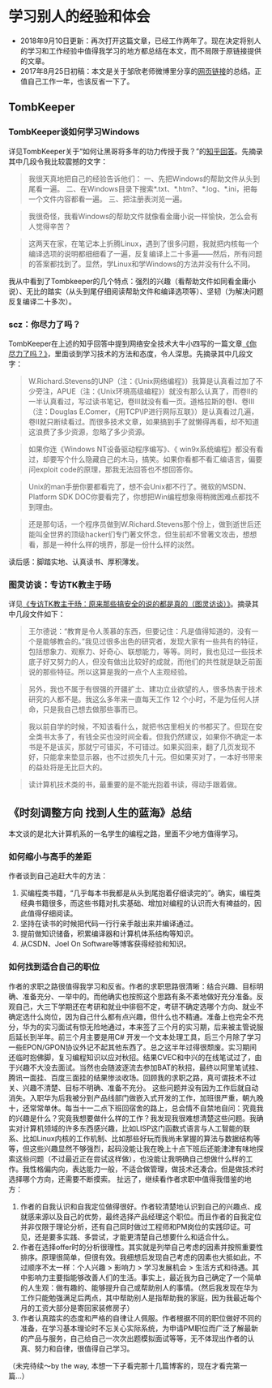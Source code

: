 # 学习别人的经验和体会

* 2018年9月10日更新：再次打开这篇文章，已经工作两年了。现在决定将别人的学习和工作经验中值得我学习的地方都总结在本文，而不局限于原链接提供的文章。
* 2017年8月25日初稿：本文是关于邹欣老师微博里分享的[网页链接](http://www.cnblogs.com/ChildishChange/p/7363123.html)的总结。正值自己工作一年，也该反省一下了。

## TombKeeper

### TombKeeper谈如何学习Windows
详见TombKeeper关于“如何让黑哥将多年的功力传授于我？”的[知乎回答](https://www.zhihu.com/question/26538403/answer/33147079)。先摘录其中几段令我比较震撼的文字：
> 我很天真地把自己的经验告诉他们：
一、先把Windows的帮助文件从头到尾看一遍。
二、在Windows目录下搜索\*.txt、\*.htm?、\*.log、\*.ini，把每一个文件内容都看一遍。
三、把注册表浏览一遍。

> 我很奇怪，我看Windows的帮助文件就像看金庸小说一样愉快，怎么会有人觉得辛苦？

> 这两天在家，在笔记本上折腾Linux，遇到了很多问题，我就把内核每一个编译选项的说明都细细看了一遍，反复编译上二十多遍——然后，所有问题的答案都找到了。显然，学Linux和学Windows的方法并没有什么不同。

我从中看到了Tombkeeper的几个特点：强烈的兴趣（看帮助文件如同看金庸小说）、无比的踏实（从头到尾仔细阅读帮助文件和编译选项等）、坚韧（为解决问题反复编译二十多次）。

### scz：你尽力了吗？
TombKeeper在上述的知乎回答中提到网络安全技术大牛小四写的一篇文章[《你尽力了吗？》](http://admin.wechat.com/mp/appmsg/show?__biz=MjM5NzA4ODc0MQ==&appmsgid=10000542&itemidx=1&sign=18f36b0a4a2a7d095353c06e55d830b0)，里面谈到学习技术的方法和态度，令人深思。先摘录其中几段文字：

> W.Richard.Stevens的UNP（注：《Unix网络编程》）我算是认真看过加了不少旁注，APUE（注：《Unix环境高级编程》）就没有那么认真了，而卷II的一半认真看过，写过读书笔记，卷III就没有看一页。道格拉斯的卷I、卷III（注：Douglas E.Comer，《用TCP\IP进行网际互联》）是认真看过几遍，卷II就只断续看过。而很多技术文章，如果搞到手了就懒得再看，却不知道这浪费了多少资源，忽略了多少资源。

> 如果你连《Windows NT设备驱动程序编写》、《 win9x系统编程》都没有看过，却要写个什么隐藏自己的木马，搞笑。如果你看都不看汇编语言，偏要问exploit code的原理，那我无法回答也不想回答你。

> Unix的man手册你要都看完了，想不会Unix都不行了。微软的MSDN、Platform SDK DOC你要看完了，你想把Win编程想象得稍微困难点都找不到理由。

> 还是那句话，一个程序员做到W.Richard.Stevens那个份上，做到逝世后还能叫全世界的顶级hacker们专门著文怀念，但生前却不曾著文攻击，想想看，那是一种什么样的境界，那是一份什么样的淡然。

读后感：脚踏实地、认真读书、厚积薄发。

### 图灵访谈：专访TK教主于旸
详见[《专访TK教主于旸：原来那些搞安全的说的都是真的（图灵访谈）》](http://www.ituring.com.cn/article/196609)。摘录其中几段文件如下：

> 王尔德说：“教育是令人羡慕的东西，但要记住：凡是值得知道的，没有一个是能够教会的。”我见过很多出色的研究者，发现大家有一些共有的特征，包括想象力、观察力、好奇心、联想能力，等等。同时，我也见过一些技术底子好又努力的人，但没有做出比较好的成就，而他们的共性就是缺乏前面说的那些特征。所以这算是我的一点个人主观经验。

> 另外，我也不属于有很强的开疆扩土、建功立业欲望的人，很多热衷于技术研究的人都不是。我这么多年来一直每天工作 12 个小时，不是为任何人拼命，只是我自己想去做那些事而已。

> 我以前自学的时候，不知该看什么，就把书店里相关的书都买了。但现在安全类书太多了，有钱全买也没时间全看。但我仍然建议，如果你不确定一本书是不是该买，那就宁可错买，不可错过。如果买回来，翻了几页发现不好，只能拿来垫显示器，也不过损失几十元。但如果买对了，一本好书带来的益处将是无比巨大的。

> 读计算机技术类的书，最重要的是不能光抱着书读，得动手跟着做。

## 《时刻调整方向 找到人生的蓝海》总结

本文谈的是北大计算机系的一名学生的编程之路，里面不少地方值得学习。

### 如何缩小与高手的差距

作者谈到自己追赶大牛的方法：
1. 买编程类书籍，“几乎每本书我都是从头到尾抱着仔细读完的”。确实，编程类经典书籍很多，而这些书籍对扎实基础、增加对编程的认识而大有裨益的，因此值得仔细阅读。
2. 坚持在读书的时候把代码一行行亲手敲出来并编译通过。
3. 提前做知识储备，积累编译器和计算机体系结构等知识。
4. 从CSDN、Joel On Software等博客获得经验和知识。

### 如何找到适合自己的职位

作者的求职之路很值得我学习和反省。作者的求职思路很清晰：结合兴趣、目标明确、准备充分、一举中的。而他确实也按照这个思路有条不紊地做好充分准备。反观自己，大三下学期还在考研和就业中徘徊不定，考研不确定选哪个方向、就业不确定选什么岗位，因为自己什么都有点兴趣，但什么也不精通。准备上也完全不充分，华为的实习面试有惊无险地通过，本来签了三个月的实习期，后来被主管说服后延长到半年。前三个月主要是用C# 开发一个文本处理工具，后三个月除了学习一些EPON/GPON协议外记不起其他东西了。总之这半年过得很颓废。实习期间还临时抱佛脚，复习编程知识以应对秋招。结果CVEC和中兴的在线笔试过了，由于兴趣不大没去面试。当然也会随波逐流去参加BAT的秋招，最终以阿里笔试挂、腾讯一面挂、百度三面挂的结果惨淡收场。回顾我的求职之路，真可谓技术不过关、兴趣不清楚、目标不明确、准备不充分。
这些问题并没有因为工作后就自动消失。入职华为后我被分到产品线部门做嵌入式开发的工作，加班很严重，朝九晚十，还常常单休。每当十一二点下班回宿舍的路上，总会情不自禁地自问：究竟我的兴趣是什么？究竟我想要做什么样的工作？我发现我很难想清楚这些问题。我确实对计算机领域的许多东西感兴趣，比如LISP这门函数式语言与人工智能的联系、比如Linux内核的工作机制、比如那些好玩而我尚未掌握的算法与数据结构等等，但这些兴趣显然不够强烈，起码没能让我在晚上十点下班后还能津津有味地探索这些问题（不过最近正在尝试这样做），也没能让我明确自己想做什么样的工作。我性格偏内向，表达能力一般，不适合做管理，做技术还凑合。但是做技术时选择哪个方向，还需要不断摸索。
扯远了，继续看作者求职中值得我借鉴的地方：
1. 作者的自我认识和自我定位做得很好。作者较清楚地认识到自己的兴趣点、成就感来源以及自己的优势，最终选择产品经理这个职位。而且作者的自我定位并非仅限于理论分析，还有自己同时做过工程师和PM岗位的实践印证。可见，还是要多实践、多尝试，才能更清楚自己想要什么和适合什么。
2. 作者在选择offer时的分析很理性。其实就是列举自己考虑的因素并按照重要性排序。原理很简单，但很有效。我细想后发现自己考虑的因素也大抵如此，不过顺序不太一样：个人兴趣 > 影响力 > 学习发展机会 > 生活方式和待遇。其中影响力主要指能够改善人们的生活。事实上，最近我为自己确定了一个简单的人生观：做有趣的、能够提升自己或帮助别人的事情。（然后我发现在华为工作只能勉强满足后两点，其中帮助别人是指帮助我的家庭，因为我最近每个月的工资大部分是寄回家装修房子）
3. 作者认真踏实的态度和严格的自律让人佩服。作者根据不同的职位做好不同的准备，在学习基本理论时不忘关心实际系统，为申请PM职位而广泛了解最新的产品与服务，自己给自己一次次出题模拟面试等等，无不体现出作者的认真、努力和自律，很值得自己学习。

（未完待续～by the way, 本想一下子看完那十几篇博客的，现在才看完第一篇...）

